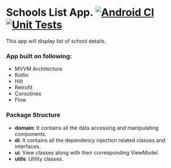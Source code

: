 # Schools List App. [![Android CI](https://github.com/shamsundhar/schoolsList/actions/workflows/android.yml/badge.svg)](https://github.com/shamsundhar/schoolsList/actions/workflows/android.yml)   [![Unit Tests](https://github.com/shamsundhar/schoolsList/actions/workflows/unittests.yml/badge.svg)](https://github.com/shamsundhar/schoolsList/actions/workflows/unittests.yml)

This app will display list of school details.
### App built on following:

- MVVM Architecture
- Kotlin
- Hilt
- Retrofit
- Coroutines
- Flow

### Package Structure

- **domain**: It contains all the data accessing and manipulating components.
- **di**: It contains all the dependency injection related classes and interfaces.
- **ui**: View classes along with their corresponding ViewModel.
- **utils**: Utility classes.
